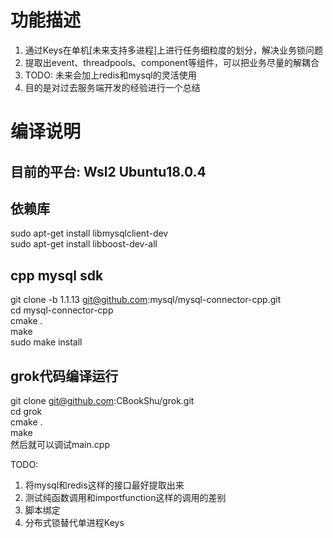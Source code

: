 # 功能描述
1. 通过Keys在单机[未来支持多进程]上进行任务细粒度的划分，解决业务锁问题
2. 提取出event、threadpools、component等组件，可以把业务尽量的解耦合
3. TODO: 未来会加上redis和mysql的灵活使用
4. 目的是对过去服务端开发的经验进行一个总结

# 编译说明
## 目前的平台: Wsl2 Ubuntu18.0.4
## 依赖库
sudo apt-get install libmysqlclient-dev  
sudo apt-get install libboost-dev-all  

## cpp mysql sdk
git clone -b 1.1.13 git@github.com:mysql/mysql-connector-cpp.git  
cd mysql-connector-cpp  
cmake .  
make  
sudo make install  

## grok代码编译运行
git clone git@github.com:CBookShu/grok.git  
cd grok  
cmake .  
make  
然后就可以调试main.cpp  

TODO:
1. 将mysql和redis这样的接口最好提取出来
2. 测试纯函数调用和importfunction这样的调用的差别
3. 脚本绑定
4. 分布式锁替代单进程Keys